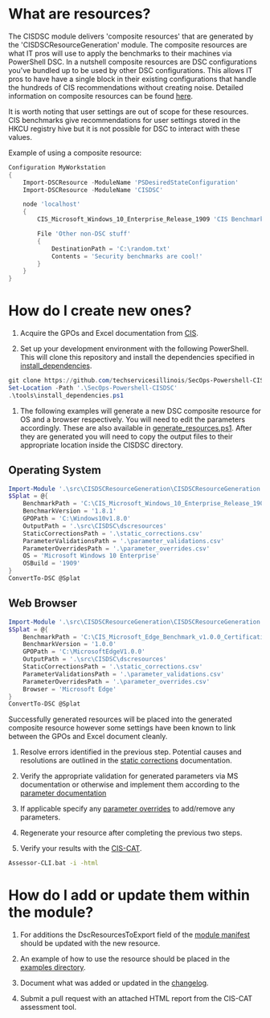 # What are resources?
The CISDSC module delivers 'composite resources' that are generated by the 'CISDSCResourceGeneration' module. The composite resources are what IT pros will use to apply the benchmarks to their machines via PowerShell DSC. In a nutshell composite resources are DSC configurations you've bundled up to be used by other DSC configurations. This allows IT pros to have have a single block in their existing configurations that handle the hundreds of CIS recommendations without creating noise. Detailed information on composite resources can be found [here](https://docs.microsoft.com/en-us/powershell/scripting/dsc/resources/authoringresourcecomposite?view=powershell-7).

It is worth noting that user settings are out of scope for these resources. CIS benchmarks give recommendations for user settings stored in the HKCU registry hive but it is not possible for DSC to interact with these values.

Example of using a composite resource:
```powershell
Configuration MyWorkstation
{
    Import-DSCResource -ModuleName 'PSDesiredStateConfiguration'
    Import-DSCResource -ModuleName 'CISDSC'

    node 'localhost'
    {
        CIS_Microsoft_Windows_10_Enterprise_Release_1909 'CIS Benchmarks'{}

        File 'Other non-DSC stuff'
        {
            DestinationPath = 'C:\random.txt'
            Contents = 'Security benchmarks are cool!'
        }
    }
}
```

# How do I create new ones?
1) Acquire the GPOs and Excel documentation from [CIS](./static_corrections.md).

2) Set up your development environment with the following PowerShell. This will clone this repository and install the dependencies specified in [install_dependencies](/tools/install_dependencies.ps1).
```powershell
git clone https://github.com/techservicesillinois/SecOps-Powershell-CISDSC
Set-Location -Path '.\SecOps-Powershell-CISDSC'
.\tools\install_dependencies.ps1
```

1) The following examples will generate a new DSC composite resource for OS and a browser respectively. You will need to edit the parameters accordingly. These are also available in [generate_resources.ps1](/tools/generate_resources.ps1). After they are generated you will need to copy the output files to their appropriate location inside the CISDSC directory.
## Operating System
```powershell
Import-Module '.\src\CISDSCResourceGeneration\CISDSCResourceGeneration.psd1' -Force
$Splat = @{
    BenchmarkPath = 'C:\CIS_Microsoft_Windows_10_Enterprise_Release_1909_Benchmark_v1.8.1.xlsx'
    BenchmarkVersion = '1.8.1'
    GPOPath = 'C:\Windows10v1.8.0'
    OutputPath = '.\src\CISDSC\dscresources'
    StaticCorrectionsPath = '.\static_corrections.csv'
    ParameterValidationsPath = '.\parameter_validations.csv'
    ParameterOverridesPath = '.\parameter_overrides.csv'
    OS = 'Microsoft Windows 10 Enterprise'
    OSBuild = '1909'
}
ConvertTo-DSC @Splat
```

## Web Browser
```powershell
Import-Module '.\src\CISDSCResourceGeneration\CISDSCResourceGeneration.psd1' -Force
$Splat = @{
    BenchmarkPath = 'C:\CIS_Microsoft_Edge_Benchmark_v1.0.0_Certification.xlsx'
    BenchmarkVersion = '1.0.0'
    GPOPath = 'C:\MicrosoftEdgeV1.0.0'
    OutputPath = '.\src\CISDSC\dscresources'
    StaticCorrectionsPath = '.\static_corrections.csv'
    ParameterValidationsPath = '.\parameter_validations.csv'
    ParameterOverridesPath = '.\parameter_overrides.csv'
    Browser = 'Microsoft Edge'
}
ConvertTo-DSC @Splat
```

Successfully generated resources will be placed into the generated composite resource however some settings have been known to link between the GPOs and Excel document cleanly.

1) Resolve errors identified in the previous step. Potential causes and resolutions are outlined in the [static corrections](./static_corrections.md) documentation.

2) Verify the appropriate validation for generated parameters via MS documentation or otherwise and implement them according to the [parameter documentation](./resource_parameters.md#How-can-I-add-validation-blocks?)

3) If applicable specify any [parameter overrides](./resource_parameters.md#Can-these-be-overridden?) to add/remove any parameters.

4) Regenerate your resource after completing the previous two steps.

5) Verify your results with the [CIS-CAT](cis.md#CISCAT).
```cmd
Assessor-CLI.bat -i -html
```


# How do I add or update them within the module?
1) For additions the DscResourcesToExport field of the [module manifest](./../src/CISDSC/CISDSC.psd1) should be updated with the new resource.

2) An example of how to use the resource should be placed in the [examples directory](./../src/CISDSC/Examples/).

3) Document what was added or updated in the [changelog](./../CHANGELOG.md).

4) Submit a pull request with an attached HTML report from the CIS-CAT assessment tool.
